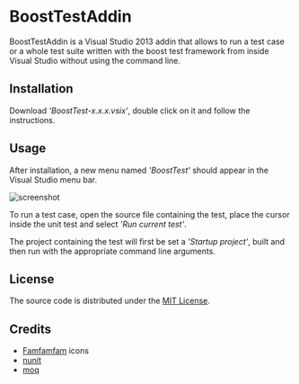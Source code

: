 # BoostTestAddin

BoostTestAddin is a Visual Studio 2013 addin that allows to run a test case or a whole test suite written with the boost test framework from inside Visual Studio without using the command line.

Installation
------------

Download *'BoostTest-x.x.x.vsix'*, double click on it and follow the instructions. 

Usage
-----

After installation, a new menu named *'BoostTest'* should appear in the Visual Studio menu bar. 

![screenshot](https://github.com/Andreone/BoostTestAddin/blob/master/img/screenshot.png)

To run a test case, open the source file containing the test, place the cursor inside the unit test and select *'Run current test'*.

The project containing the test will first be set a *'Startup project'*, built and then run with the appropriate command line arguments.

License
-------

The source code is distributed under the [MIT License](http://opensource.org/licenses/MIT).


Credits
-------

- [Famfamfam](http://www.famfamfam.com/) icons
- [nunit](www.nunit.org/)
- [moq](https://github.com/Moq/moq4)
